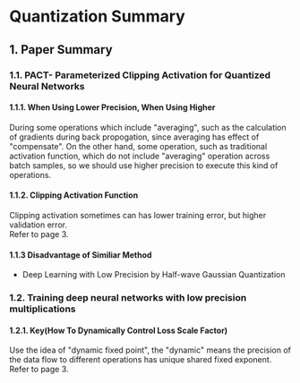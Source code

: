 # Quantization Summary

## 1. Paper Summary

### 1.1. PACT- Parameterized Clipping Activation for Quantized Neural Networks
#### 1.1.1. When Using Lower Precision, When Using Higher
During some operations which include "averaging", such as the calculation of gradients 
during back propogation, since averaging has effect of "compensate". On the other hand, 
some operation, such as traditional activation function, which do not include "averaging" 
operation across batch samples, so we should use higher precision to execute this kind 
of operations.

#### 1.1.2. Clipping Activation Function
Clipping activation sometimes can has lower training error, but higher validation error.  
Refer to page 3.

#### 1.1.3 Disadvantage of Similiar Method
* Deep Learning with Low Precision by Half-wave Gaussian Quantization


### 1.2. Training deep neural networks with low precision multiplications
#### 1.2.1. Key(How To Dynamically Control Loss Scale Factor)
Use the idea of "dynamic fixed point", the "dynamic" means the precision of 
the data flow to different operations has unique shared fixed exponent. Refer 
to page 3.  

